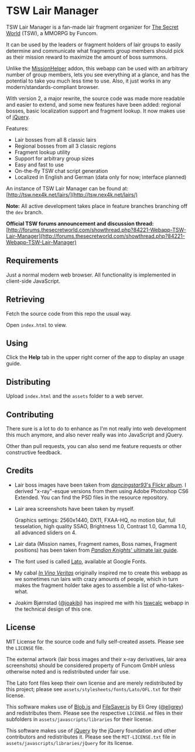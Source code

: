 TSW Lair Manager
================

TSW Lair Manager is a fan-made lair fragment organizer for [The Secret World](http://thesecretworld.com) (TSW), a MMORPG by Funcom.

It can be used by the leaders or fragment holders of lair groups to easily determine and communicate what fragments group members should pick as their mission reward to maximize the amount of boss summons.

Unlike the [MissionHelper](http://www.curse.com/tsw-mods/tsw/missionhelper) addon, this webapp can be used with an arbitrary number of group members, lets you see everything at a glance, and has the potential to take you much less time to use. Also, it just works in any modern/standards-compliant browser.

With version 2, a major rewrite, the source code was made more readable and easier to extend, and some new features have been added: regional bosses, basic localization support and fragment lookup. It now makes use of [jQuery](http://jquery.com).

Features:

* Lair bosses from all 8 classic lairs
* Regional bosses from all 3 classic regions
* Fragment lookup utility
* Support for arbitrary group sizes
* Easy and fast to use
* On-the-fly TSW chat script generation
* Localized in English and German (data only for now; interface planned)

An instance of TSW Lair Manager can be found at: [http://tsw.nex4k.net/lairs/](http://tsw.nex4k.net/lairs/)

**Note:** All active development takes place in feature branches branching off the `dev` branch.

**Official TSW forums announcement and discussion thread:** [http://forums.thesecretworld.com/showthread.php?84221-Webapp-TSW-Lair-Manager](http://forums.thesecretworld.com/showthread.php?84221-Webapp-TSW-Lair-Manager)


Requirements
------------
Just a normal modern web browser. All functionality is implemented in client-side JavaScript.


Retrieving
----------
Fetch the source code from this repo the usual way.

Open `index.html` to view.


Using
-----
Click the **Help** tab in the upper right corner of the app to display an usage guide.


Distributing
------------
Upload `index.html` and the `assets` folder to a web server.


Contributing
------------
There sure is a lot to do to enhance as I'm not really into web development this much anymore, and also never really was into JavaScript and jQuery. 

Other than pull requests, you can also send me feature requests or other constructive feedback.


Credits
-------
-	Lair boss images have been taken from [*dancingstar93*'s Flickr album](https://www.flickr.com/photos/79764031@N03/sets/72157638380829154/).
	I derived "x-ray"-esque versions from them using Adobe Photoshop CS6 Extended. You can find the PSD files in the resource repository.

-	Lair area screenshots have been taken by myself.
	
	Graphics settings: 2560x1440, DX11, FXAA-HQ, no motion blur, full tesselation, high quality SSAO, Brightness 1.0, Contrast 1.0, Gamma 1.0, all advanced sliders on 4.

-	Lair data (Mission names, Fragment names, Boss names, Fragment positions) has been taken from [*Pandion Knights*' ultimate lair guide](http://forums.thesecretworld.com/showthread.php?t=77874).

-	The font used is called [Lato](https://www.google.com/fonts/specimen/Lato), available at Google Fonts.

-	My cabal [*In Vino Veritas*](http://invinoveritas.corplaunch.com) originally inspired me to create this webapp as we sometimes run lairs with crazy amounts of people, which in turn makes the fragment holder take ages to assemble a list of who-takes-what.

-	Joakim Bjørnstad ([@joakibj](http://github.com/joakibj)) has inspired me with his [tswcalc](http://github.com/joakibj/tswcalc) webapp in the technical design of this one.


License
-------
MIT License for the source code and fully self-created assets. Please see the `LICENSE` file.

The external artwork (lair boss images and their x-ray derivatives, lair area screenshots) should be considered property of Funcom GmbH unless otherwise noted and is redistributed under fair use.

The Lato font files keep their own license and are merely redistributed by this project; please see `assets/stylesheets/fonts/Lato/OFL.txt` for their license.

This software makes use of [Blob.js](https://github.com/eligrey/Blob.js) and [FileSaver.js](https://github.com/eligrey/FileSaver.js) by Eli Grey ([@eligrey](https://github.com/eligrey)) and redistributes them. Please see the respective `LICENSE.md` files in their subfolders in `assets/javascripts/libraries` for their license.

This software makes use of [jQuery](https://github.com/jquery/jquery) by the jQuery foundation and other contributors and redistributes it. Please see the `MIT-LICENSE.txt` file in `assets/javascripts/libraries/jQuery` for its license.